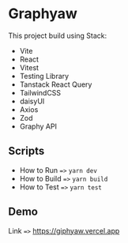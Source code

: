 # Graphyaw

This project build using Stack:

- Vite
- React
- Vitest
- Testing Library
- Tanstack React Query
- TailwindCSS
- daisyUI
- Axios
- Zod
- Graphy API

## Scripts

- How to Run ```=>``` ```yarn dev```
- How to Build ```=>``` ```yarn build```
- How to Test ```=>``` ```yarn test```


## Demo

Link ```=>``` https://giphyaw.vercel.app



